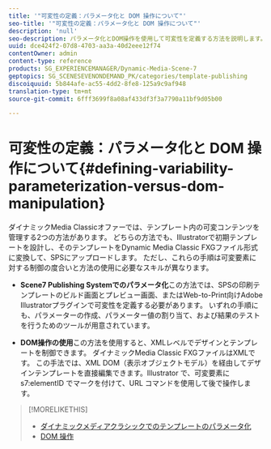 ```yaml
---
title: '"可変性の定義：パラメータ化と DOM 操作について"'
seo-title: '"可変性の定義：パラメータ化と DOM 操作について"'
description: 'null'
seo-description: パラメータ化とDOM操作を使用して可変性を定義する方法を説明します。
uuid: dce424f2-07d8-4703-aa3a-40d2eee12f74
contentOwner: admin
content-type: reference
products: SG_EXPERIENCEMANAGER/Dynamic-Media-Scene-7
geptopics: SG_SCENESEVENONDEMAND_PK/categories/template-publishing
discoiquuid: 5b844afe-ac55-4dd2-8fe8-125a9c9af948
translation-type: tm+mt
source-git-commit: 6fff3699f8a08af433df3f3a7790a11bf9d05b00

---
```



# 可変性の定義：パラメータ化と DOM 操作について{#defining-variability-parameterization-versus-dom-manipulation}

ダイナミックMedia Classicオファーでは、テンプレート内の可変コンテンツを管理する2つの方法があります。 どちらの方法でも、Illustratorで初期テンプレートを設計し、そのテンプレートをDynamic Media Classic FXGファイル形式に変換して、SPSにアップロードします。 ただし、これらの手順は可変要素に対する制御の度合いと方法の使用に必要なスキルが異なります。

* **Scene7 Publishing Systemでのパラメータ化**&#x200B;この方法では、SPSの印刷テンプレートのビルド画面とプレビュー画面、またはWeb-to-Print向けAdobe Illustratorプラグインで可変性を定義する必要があります。 いずれの手順にも、パラメーターの作成、パラメーター値の割り当て、および結果のテストを行うためのツールが用意されています。

* **DOM操作の使用**&#x200B;この方法を使用すると、XMLレベルでデザインとテンプレートを制御できます。 ダイナミックMedia Classic FXGファイルはXMLです。 この手法では、XML DOM（表示オブジェクトモデル）を経由してデザインテンプレートを直接編集できます。Illustrator で、可変要素に s7:elementID でマークを付けて、URL コマンドを使用して後で操作します。

>[!MORELIKETHIS]
>
>* [ダイナミックメディアクラシックでのテンプレートのパラメータ化](parameterizing-template-scene7.md#parameterizing_a_template_in_scene7)
>* [DOM 操作](dom-manipulation.md#dom_manipulation)


